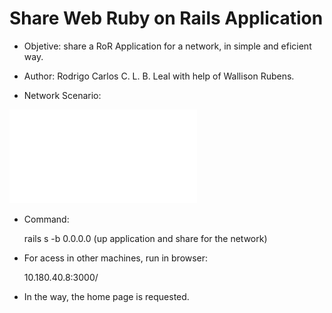 
# Share Web Ruby on Rails Application

* Objetive: share a RoR Application for a network, in simple and eficient way.

* Author: Rodrigo Carlos C. L. B. Leal with help of Wallison Rubens.

* Network Scenario:

![intellij](Diagram.pdf)

* Command:

    rails s -b 0.0.0.0 (up application and share for the network)

* For acess in other machines, run in browser:

    10.180.40.8:3000/

* In the way, the home page is requested.
